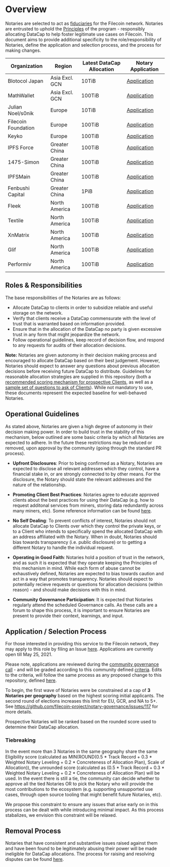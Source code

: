 # Overview
Notaries are selected to act as [fiduciaries](https://www.merriam-webster.com/dictionary/fiduciary) for the Filecoin network. Notaries are entrusted to uphold the [Principles](https://github.com/filecoin-project/FIPs/blob/fip-0003/FIPS/fip-0003.md/#principles) of the program - responsibly allocating DataCap to help foster legitimate use cases on Filecoin. This document aims to provide additional specificity to the role/responsibility of Notaries, define the application and selection process, and the process for making changes. 

|Organization|Region|Latest DataCap Allocation|Notary Application|
|-|-|-|-|
|Blotocol Japan|Asia Excl. GCN|10TiB|[Application](https://github.com/filecoin-project/notary-governance/issues/56)|
|MathWallet|Asia Excl. GCN|100TiB|[Application](https://github.com/filecoin-project/notary-governance/issues/26)|
|Julian Noel/s0nik|Europe|10TiB|[Application](https://github.com/filecoin-project/notary-governance/issues/5)|
|Filecoin Foundation|Europe|100TiB|[Application](https://github.com/filecoin-project/notary-governance/issues/54)|
|Keyko|Europe|100TiB|[Application](https://github.com/filecoin-project/notary-governance/issues/46)|
|IPFS Force|Greater China|100TiB|[Application](https://github.com/filecoin-project/notary-governance/issues/14)|
|1475-Simon|Greater China|100TiB|[Application](https://github.com/filecoin-project/notary-governance/issues/29)|
|IPFSMain|Greater China|100TiB|[Application](https://github.com/filecoin-project/notary-governance/issues/11)|
|Fenbushi Capital|Greater China|1PiB|[Application](https://github.com/filecoin-project/notary-governance/issues/49)|
|Fleek|North America|100TiB|[Application](https://github.com/filecoin-project/notary-governance/issues/47)|
|Textile|North America|100TiB|[Application](https://github.com/filecoin-project/notary-governance/issues/53)|
|XnMatrix|North America|100TiB|[Application](https://github.com/filecoin-project/notary-governance/issues/27)|
|Glif|North America|100TiB|[Application](https://github.com/filecoin-project/notary-governance/issues/48)|
|Performiv|North America|100TiB|[Application](https://github.com/filecoin-project/notary-governance/issues/50)|


## Roles & Responsibilities
The base responsibilities of the Notaries are as follows: 
- Allocate DataCap to clients in order to subsidize reliable and useful storage on the network.
- Verify that clients receive a DataCap commensurate with the level of trust that is warranted based on information provided. 
- Ensure that in the allocation of the DataCap no party is given excessive trust in any form that might jeopardize the network.
- Follow operational guidelines, keep record of decision flow, and respond to any requests for audits of their allocation decisions.

**Note:** Notaries are given autonomy in their decision making process and encouraged to allocate DataCap based on their best judgement. However, Notaries should expect to answer any questions about previous allocation decisions before receiving future DataCap to distribute. Guidelines for reasonable allocation strategies are supplied in this repository (both a [recommended scoring mechanism for prospective Clients](/notaries/templates/client-evaluation.md), as well as a [sample set of questions to ask of Clients](/notaries/templates/sample-client-application.md)). While not mandatory to use, these documents represent the expected baseline for well-behaved Notaries.

## Operational Guidelines
As stated above, Notaries are given a high degree of autonomy in their decision making power. In order to build trust in the stability of this mechanism, below outlined are some basic criteria by which all Notaries are expected to adhere. In the future these restrictions may be reduced or removed, upon approval by the community (going through the standard PR process). 

* **Upfront Disclosures**: Prior to being confirmed as a Notary, Notaries are expected to disclose all relevant addresses which they control, have a financial stake in, or are strongly connected to by other means. For the disclosure, the Notary should state the relevant addresses and the nature of the relationship. 

* **Promoting Client Best Practices**: Notaries agree to educate approved clients about the best practices for using their DataCap (e.g. how to request additonal services from miners, storing data redundantly across many miners, etc). Some reference information can be found [here](https://github.com/filecoin-project/notary-governance/issues/9).

* **No Self Dealing**: To prevent conflicts of interest, Notaries should not allocate DataCap to Clients over which they control the private keys, or to a Client who intends to specifically spend the allocated DataCap with an address affiliated with the Notary. When in doubt, Notaries should bias towards transparency (i.e. public disclosure) or to getting a different Notary to handle the individual request. 

* **Operating in Good Faith**: Notaries hold a position of trust in the network, and as such it is expected that they operate keeping the Principles of this mechanism in mind. While each form of abuse cannot be exhaustively defined, Notaries are expected to bias towards caution and act in a way that promotes transparency. Notaries should expect to potentially recieve requests or questions for allocation decisions (within reason) - and should make decisions with this in mind.

* **Community Governance Participation**: It is expected that Notaries regularly attend the scheduled Governance calls. As these calls are a forum to shape this process, it is important to ensure Notaries are present to provide their context, learnings, and input. 

## Application / Selection Process
For those interested in providing this service to the Filecoin network, they may apply to this role by filing an Issue [here](https://github.com/filecoin-project/notary-governance/issues/new/choose). Applications are currently open till May 25, 2021.

Please note, applications are reviewed during the [community governance call](/README.md#governance-and-iteration-process) - and will be graded according to this community defined [criteria](/notaries/templates#overview). Edits to the criteria, will follow the same process as any proposed change to this repository, defined [here](/README.md#process-for-modifications).

To begin, the first wave of Notaries were be constrained at a cap of **3 Notaries per geography** based on the highest scoring initial applicants. The second round of elections increases this limit for EU, GCR, and NA to 5+. See https://github.com/filecoin-project/notary-governance/issues/117 for more details.

Prospective Notaries will be ranked based on the rounded score used to determine their DataCap allocation. 

### Tiebreaking
In the event more than 3 Notaries in the same geography share the same Eligibility score (calculated as MIN(ROUND(0.5 * Track Record + 0.3 * Weighted Notary Leveling + 0.2 * Concreteness of Allocation Plan), Scale of Allocation)), the unrounded score (calculated as (0.5 * Track Record + 0.3 * Weighted Notary Leveling + 0.2 * Concreteness of Allocation Plan) will be used. In the event there is still a tie, the community can decide whether to approve all the tied Notaries OR to pick the Notary who will provide the most contributions to the ecosystem (e.g. supporting unsupported use cases, through open source tooling that might benefit future Notaries, etc). 

We propose this constraint to ensure any issues that arise early on in this process can be dealt with while introducing minimal impact. As this process stabalizes, we envision this constraint will be relaxed. 



## Removal Process
Notaries that have consistent and substantive issues raised against them and have been found to be legitimately abusing their power will be made ineligible for DataCap allocations. The process for raising and resolving disputes can be found [here](/README.md#dispute--audit-framework). 

